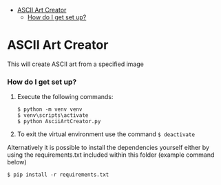 - [ASCII Art Creator](#ascii-art-creator)
    - [How do I get set up?](#how-do-i-get-set-up)


# ASCII Art Creator #

This will create ASCII art from a specified image

### How do I get set up? ###
1. Execute the following commands:
   ```
   $ python -m venv venv
   $ venv\scripts\activate
   $ python AsciiArtCreator.py
   ```
2. To exit the virtual environment use the command ```$ deactivate```
   
Alternatively it is possible to install the dependencies yourself either by using the requirements.txt included within this folder (example command below) 

```
$ pip install -r requirements.txt
```
